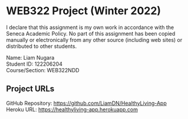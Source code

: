 # WEB322 Project (Winter 2022)
I declare that this assignment is my own work in accordance with the Seneca Academic Policy. No part of this assignment has been copied manually or electronically from any other source (including web sites) or distributed to other students.

Name: Liam Nugara<br/>
Student ID: 122206204<br/>
Course/Section: WEB322NDD

## Project URLs
GitHub Repository: https://github.com/LiamDN/HealthyLiving-App<br/>
Heroku URL: https://healthyliving-app.herokuapp.com